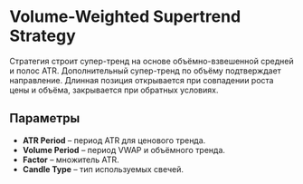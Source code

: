 # Volume-Weighted Supertrend Strategy

Стратегия строит супер-тренд на основе объёмно-взвешенной средней и полос ATR. Дополнительный супер-тренд по объёму подтверждает направление. Длинная позиция открывается при совпадении роста цены и объёма, закрывается при обратных условиях.

## Параметры
- **ATR Period** – период ATR для ценового тренда.
- **Volume Period** – период VWAP и объёмного тренда.
- **Factor** – множитель ATR.
- **Candle Type** – тип используемых свечей.
